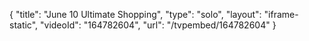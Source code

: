 {
    "title": "June 10 Ultimate Shopping",
    "type": "solo",
    "layout": "iframe-static",
    "videoId": "164782604",
    "url": "\/tvpembed\/164782604"
}